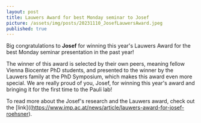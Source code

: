 ```yaml
---
layout: post
title: Lauwers Award for best Monday seminar to Josef
picture: /assets/img/posts/20231110_JosefLauwersAward.jpeg
published: true
---
```

Big congratulations to **Josef** for winning this year's Lauwers Award for the best Monday seminar presentation in the past year!

The winner of this award is selected by their own peers, meaning fellow Vienna Biocenter PhD students, and presented to the winner by the Lauwers family at the PhD Symposium, which makes this award even more special. 
We are really proud of you, Josef, for winning this year's award and bringing it for the first time to the Pauli lab!

To read more about the Josef's research and the Lauwers award, check out the [link]((https://www.imp.ac.at/news/article/lauwers-award-for-josef-roehsner).
